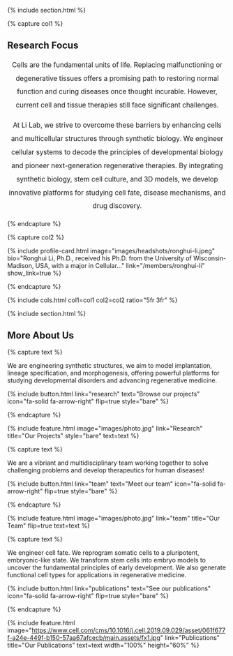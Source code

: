 ---
---
{% include section.html %}

{% capture col1 %}

## Research Focus
<div style="font-size: 1.1em; line-height: 2; text-align: center;" >
Cells are the fundamental units of life. Replacing malfunctioning or degenerative tissues offers a promising path to restoring normal function and curing diseases once thought incurable. However, current cell and tissue therapies still face significant challenges.

At Li Lab, we strive to overcome these barriers by enhancing cells and multicellular structures through synthetic biology. We engineer cellular systems to decode the principles of developmental biology and pioneer next-generation regenerative therapies. By integrating synthetic biology, stem cell culture, and 3D models, we develop innovative platforms for studying cell fate, disease mechanisms, and drug discovery.
</div>
{% endcapture %}

{% capture col2 %}

{% include profile-card.html
   image="images/headshots/ronghui-li.jpeg"
   bio="Ronghui Li, Ph.D., received his Ph.D. from the University of Wisconsin-Madison, USA, with a major in Cellular…"
   link="/members/ronghui-li"
   show_link=true
%}

{% endcapture %}

{% include cols.html col1=col1 col2=col2 ratio="5fr 3fr" %}

{% include section.html %}

## More About Us

{% capture text %}

We are engineering synthetic structures, we aim to model implantation, lineage specification, and morphogenesis, offering powerful platforms for studying developmental disorders and advancing regenerative medicine.

{%
  include button.html
  link="research"
  text="Browse our projects"
  icon="fa-solid fa-arrow-right"
  flip=true
  style="bare"
%}

{% endcapture %}

{%
  include feature.html
  image="images/photo.jpg"
  link="Research"
  title="Our Projects"
  style="bare"
  text=text
%}

{% capture text %}

We are a vibriant and multidisciplinary team working together to solve challenging problems and develop therapeutics for human diseases!

{%
  include button.html
  link="team"
  text="Meet our team"
  icon="fa-solid fa-arrow-right"
  flip=true
  style="bare"
%}

{% endcapture %}

{%
  include feature.html
  image="images/photo.jpg"
  link="team"
  title="Our Team"
  flip=true
  text=text
%}

{% capture text %}

We engineer cell fate.
We reprogram somatic cells to a pluripotent, embryonic-like state.
We transform stem cells into embryo models to uncover the fundamental principles of early development.
We also generate functional cell types for applications in regenerative medicine.

{%
  include button.html
  link="publications"
  text="See our publications"
  icon="fa-solid fa-arrow-right"
  flip=true
  style="bare"
%}

{% endcapture %}

{%
  include feature.html
  image="https://www.cell.com/cms/10.1016/j.cell.2019.09.029/asset/061f677f-a24e-449f-b150-57aa67afcecb/main.assets/fx1.jpg"
  link="Publications"
  title="Our Publications"
  text=text
  width="100%"
  height="60%"
%}


